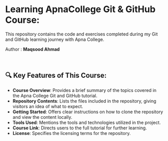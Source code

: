 # <h1>Learning ApnaCollege Git &amp; GitHub Course: </h1>

<p>This repository contains the code and exercises completed during my Git and GitHub learning journey with Apna College.</p>
<p>Author : <b>Maqsood Ahmad</b></p>
<br>
<h2>🔍 Key Features of This Course:</h2>

- **Course Overview**: Provides a brief summary of the topics covered in the Apna College Git and GitHub tutorial.
- **Repository Contents**: Lists the files included in the repository, giving visitors an idea of what to expect.
- **Getting Started**: Offers clear instructions on how to clone the repository and view the content locally.
- **Tools Used**: Mentions the tools and technologies utilized in the project.
- **Course Link**: Directs users to the full tutorial for further learning.
- **License**: Specifies the licensing terms for the repository.
